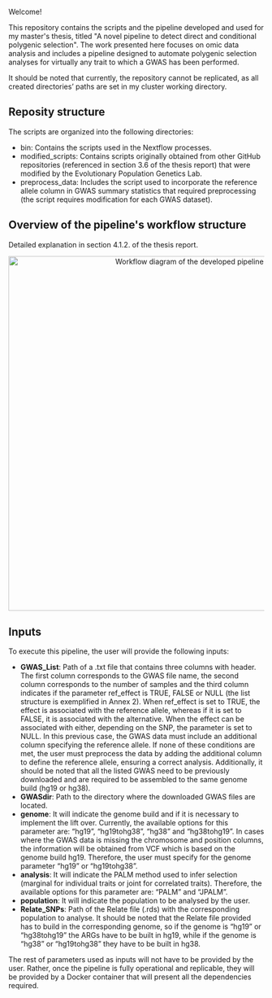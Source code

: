 Welcome! 

This repository contains the scripts and the pipeline developed and used for my master's thesis, titled "A novel pipeline to detect direct and conditional polygenic selection". The work presented here focuses on omic data analysis and includes a pipeline designed to automate polygenic selection analyses for virtually any trait to which a GWAS has been performed.

It should be noted that currently, the repository cannot be replicated, as all created directories’ paths are set in my cluster working directory.

## Reposity structure
The scripts are organized into the following directories:
  - bin: Contains the scripts used in the Nextflow processes.
  - modified_scripts: Contains scripts originally obtained from other GitHub repositories (referenced in section 3.6 of the thesis report) that were modified by the Evolutionary Population Genetics Lab.
  - preprocess_data: Includes the script used to incorporate the reference allele column in GWAS summary statistics that required preprocessing (the script requires modification for each GWAS dataset).


## Overview of the pipeline's workflow structure
Detailed explanation in section 4.1.2. of the thesis report.

<p align="center">
  <img width="697" src="https://github.com/user-attachments/assets/9505650a-f80e-420e-923f-16b902952a5f" alt="Workflow diagram of the developed pipeline" />
</p>

## Inputs
To execute this pipeline, the user will provide the following inputs:

  - **GWAS_List**: Path of a .txt file that contains three columns with header. The first column corresponds to the GWAS file name, the second column corresponds to the number of samples and the third column indicates if the parameter ref_effect is TRUE, FALSE or NULL (the list structure is exemplified in Annex 2). When ref_effect is set to TRUE, the effect is associated with the reference allele, whereas if it is set to FALSE, it is associated with the alternative. When the effect can be associated with either, depending on the SNP, the parameter is set to NULL. In this previous case, the GWAS data must include an additional column specifying the reference allele. If none of these conditions are met, the user must preprocess the data by adding the additional column to define the reference allele, ensuring a correct analysis.
    Additionally, it should be noted that all the listed GWAS need to be previously downloaded and are required to be assembled to the same genome build (hg19 or hg38).
  - **GWASdir**: Path to the directory where the downloaded GWAS files are located.
  - **genome**: It will indicate the genome build and if it is necessary to implement the lift over. Currently, the available options for this parameter are: “hg19”, “hg19tohg38”, “hg38” and “hg38tohg19”.
    In cases where the GWAS data is missing the chromosome and position columns, the information will be obtained from VCF which is based on the genome build hg19. Therefore, the user must specify for the genome parameter “hg19” or “hg19tohg38”.
  - **analysis**: It will indicate the PALM method used to infer selection (marginal for individual traits or joint for correlated traits). Therefore, the available options for this parameter are: “PALM” and “JPALM”.
  - **population**: It will indicate the population to be analysed by the user.
  - **Relate_SNPs**: Path of the Relate file (.rds) with the corresponding population to analyse. It should be noted that the Relate file provided has to build in the corresponding genome, so if the genome is “hg19” or “hg38tohg19” the ARGs have to be built in hg19, while if the genome is “hg38” or “hg19tohg38” they have to be built in hg38.

The rest of parameters used as inputs will not have to be provided by the user. Rather, once the pipeline is fully operational and replicable, they will be provided by a Docker container that will present all the dependencies required.
